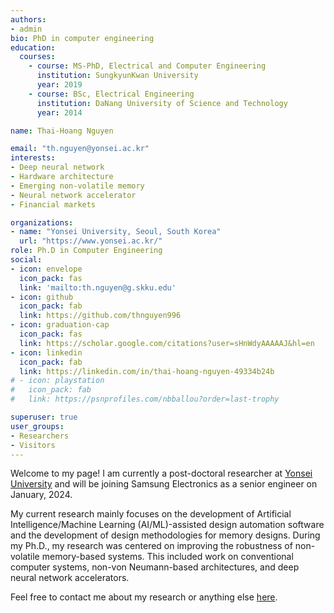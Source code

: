 ```yaml
---
authors:
- admin
bio: PhD in computer engineering
education:
  courses:
    - course: MS-PhD, Electrical and Computer Engineering
      institution: SungkyunKwan University
      year: 2019
    - course: BSc, Electrical Engineering
      institution: DaNang University of Science and Technology
      year: 2014

name: Thai-Hoang Nguyen

email: "th.nguyen@yonsei.ac.kr"
interests:
- Deep neural network
- Hardware architecture
- Emerging non-volatile memory
- Neural network accelerator 
- Financial markets

organizations:
- name: "Yonsei University, Seoul, South Korea"
  url: "https://www.yonsei.ac.kr/"
role: Ph.D in Computer Engineering
social:
- icon: envelope
  icon_pack: fas
  link: 'mailto:th.nguyen@g.skku.edu'
- icon: github
  icon_pack: fab
  link: https://github.com/thnguyen996
- icon: graduation-cap
  icon_pack: fas
  link: https://scholar.google.com/citations?user=sHnWdyAAAAAJ&hl=en
- icon: linkedin
  icon_pack: fab
  link: https://linkedin.com/in/thai-hoang-nguyen-49334b24b
# - icon: playstation
#   icon_pack: fab
#   link: https://psnprofiles.com/nbballou?order=last-trophy

superuser: true
user_groups:
- Researchers
- Visitors
---
```


Welcome to my page! I am currently a post-doctoral researcher at [Yonsei 
University](https://www.yonsei.ac.kr/en_sc/) and will be joining Samsung
Electronics as a senior engineer on January, 2024. 

My current research mainly focuses on the development of Artificial
Intelligence/Machine Learning (AI/ML)-assisted design automation software and
the development of design methodologies for memory designs. During my Ph.D., my
research was centered on improving the robustness of non-volatile memory-based
systems. This included work on conventional computer systems, non-von
Neumann-based architectures, and deep neural network accelerators.

Feel free to contact me about my research or anything else <a href="#contact">here</a>.
